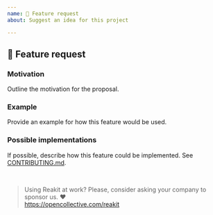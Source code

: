 ```yaml
---
name: 🚀 Feature request
about: Suggest an idea for this project

---
```


## 🚀 Feature request

### Motivation

Outline the motivation for the proposal.

### Example

Provide an example for how this feature would be used.

### Possible implementations

If possible, describe how this feature could be implemented. See [CONTRIBUTING.md](https://github.com/reakit/reakit/blob/master/CONTRIBUTING.md).

<br>

> Using Reakit at work? Please, consider asking your company to sponsor us. ❤️<br>
> https://opencollective.com/reakit